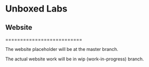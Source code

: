 # Unboxed Labs

## Website

==========================

The website placeholder will be at the master branch.

The actual website work will be in wip (work-in-progress) branch.